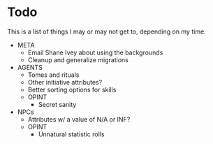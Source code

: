 # Todo
This is a list of things I may or may not get to, depending on my time.

- META
  - Email Shane Ivey about using the backgrounds
  - Cleanup and generalize migrations
- AGENTS
  - Tomes and rituals
  - Other initiative attributes?
  - Better sorting options for skills
  - OPINT
    - Secret sanity
- NPCs
  - Attributes w/ a value of N/A or INF?
  - OPINT
    - Unnatural statistic rolls